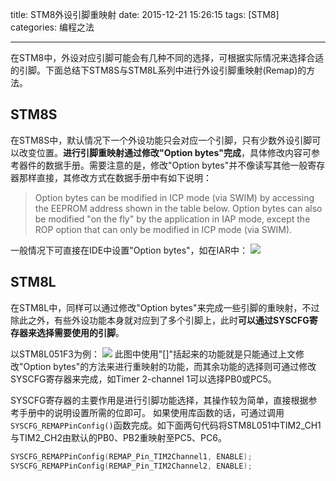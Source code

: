title: STM8外设引脚重映射
date: 2015-12-21 15:26:15
tags: [STM8]
categories: 编程之法

---

在STM8中，外设对应引脚可能会有几种不同的选择，可根据实际情况来选择合适的引脚。下面总结下STM8S与STM8L系列中进行外设引脚重映射(Remap)的方法。

<!--more-->

## STM8S ##
在STM8S中，默认情况下一个外设功能只会对应一个引脚，只有少数外设引脚可以改变位置。**进行引脚重映射通过修改"Option bytes"完成**，具体修改内容可参考器件的数据手册。需要注意的是，修改"Option bytes"并不像读写其他一般寄存器那样直接，其修改方式在数据手册中有如下说明：
> Option bytes can be modified in ICP mode (via SWIM) by accessing the EEPROM address shown in the table below.
> Option bytes can also be modified "on the fly" by the application in IAP mode, except the ROP option that can only be modified in ICP mode (via SWIM).

一般情况下可直接在IDE中设置"Option bytes"，如在IAR中：
![](https://gmf.shengnengjin.cn/STM820151221155326.png)

## STM8L ##
在STM8L中，同样可以通过修改"Option bytes"来完成一些引脚的重映射，不过除此之外，有些外设功能本身就对应到了多个引脚上，此时**可以通过SYSCFG寄存器来选择需要使用的引脚**。

以STM8L051F3为例：
![](https://gmf.shengnengjin.cn/STM820151221160054.png)
此图中使用"[]"括起来的功能就是只能通过上文修改"Option bytes"的方法来进行重映射的功能，而其余功能的选择则可通过修改SYSCFG寄存器来完成，如Timer 2-channel 1可以选择PB0或PC5。

SYSCFG寄存器的主要作用是进行引脚功能选择，其操作较为简单，直接根据参考手册中的说明设置所需的位即可。
如果使用库函数的话，可通过调用`SYSCFG_REMAPPinConfig()`函数完成。如下面两句代码将STM8L051中TIM2_CH1与TIM2_CH2由默认的PB0、PB2重映射至PC5、PC6。
```C
SYSCFG_REMAPPinConfig(REMAP_Pin_TIM2Channel1, ENABLE);
SYSCFG_REMAPPinConfig(REMAP_Pin_TIM2Channel2, ENABLE);
```